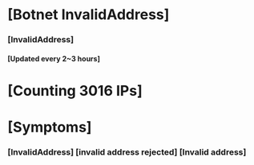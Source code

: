 # [Botnet InvalidAddress]
### [InvalidAddress]
#### [Updated every 2~3 hours]

# [Counting 3016 IPs]

# [Symptoms] 

###   [InvalidAddress] [invalid address rejected] [Invalid address]

